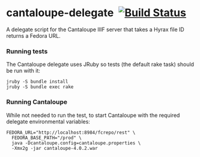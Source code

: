 # cantaloupe-delegate &nbsp;[![Build Status](https://travis-ci.org/UCLALibrary/cantaloupe-delegate.svg?branch=master)](https://travis-ci.org/UCLALibrary/cantaloupe-delegate)

A delegate script for the Cantaloupe IIIF server that takes a Hyrax file ID returns a Fedora URL. 

### Running tests

The Cantaloupe delegate uses JRuby so tests (the default rake task) should be run with it:

    jruby -S bundle install
    jruby -S bundle exec rake

### Running Cantaloupe

While not needed to run the test, to start Cantaloupe with the required delegate environmental variables:

    FEDORA_URL="http://localhost:8984/fcrepo/rest" \
      FEDORA_BASE_PATH="/prod" \
      java -Dcantaloupe.config=cantaloupe.properties \
      -Xmx2g -jar cantaloupe-4.0.2.war
